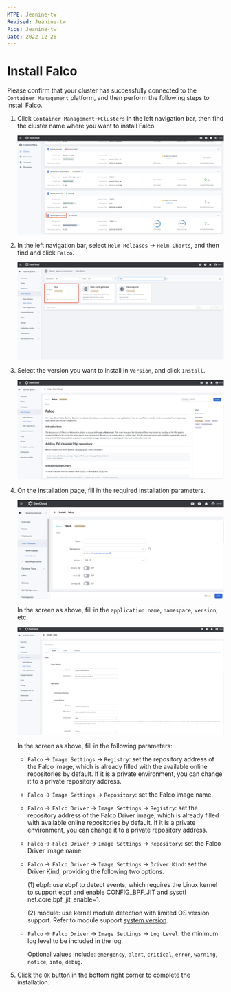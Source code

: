 ```yaml
---
MTPE: Jeanine-tw
Revised: Jeanine-tw
Pics: Jeanine-tw
Date: 2022-12-26
---
```


# Install Falco

Please confirm that your cluster has successfully connected to the `Container Management` platform, and then perform the following steps to install Falco.

1. Click `Container Management`->`Clusters` in the left navigation bar, then find the cluster name where you want to install Falco.

    ![falco_cluster](../images/falco-cluster.png)

2. In the left navigation bar, select `Helm Releases` -> `Helm Charts`, and then find and click `Falco`.

    ![falco_helm-1](../images/falco-helm-1.png)

3. Select the version you want to install in `Version`, and click `Install`.

    ![falco-helm-2](../images/falco-helm-2.png)

4. On the installation page, fill in the required installation parameters.

    ![falco_helm-3](../images/falco-helm-3.png)

    In the screen as above, fill in the `application name`, `namespace`, `version`, etc.

    ![falco_helm-4](../images/falco-helm-4.png)

   In the screen as above, fill in the following parameters:

    - `Falco` -> `Image Settings` -> `Registry`: set the repository address of the Falco image, which is already filled with the available online repositories by default. If it is a private environment, you can change it to a private repository address.

    - `Falco` -> `Image Settings` -> `Repository`: set the Falco image name.

    - `Falco` -> `Falco Driver` -> `Image Settings` -> `Registry`: set the repository address of the Falco Driver image, which is already filled with available online repositories by default. If it is a private environment, you can change it to a private repository address.

    - `Falco` -> `Falco Driver` -> `Image Settings` -> `Repository`: set the Falco Driver image name.

    - `Falco` -> `Falco Driver` -> `Image Settings` -> `Driver Kind`: set the Driver Kind, providing the following two options.

        (1) ebpf: use ebpf to detect events, which requires the Linux kernel to support ebpf and enable CONFIG_BPF_JIT and sysctl net.core.bpf_jit_enable=1.

        (2) module: use kernel module detection with limited OS version support. Refer to module support [system version](https://download.falco.org/?prefix=driver).

    - `Falco` -> `Falco Driver` -> `Image Settings` -> `Log Level`: the minimum log level to be included in the log.

        Optional values include: `emergency`, `alert`, `critical`, `error`, `warning`, `notice`, `info`, `debug`.

5. Click the `OK` button in the bottom right corner to complete the installation.

